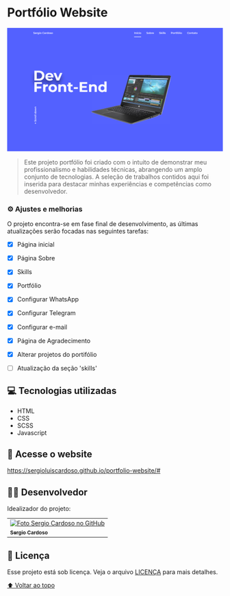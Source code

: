 # Portfólio Website
<img src="./assets/img/folder.png" alt="página inicial">

> Este projeto portfólio foi criado com o intuito de demonstrar meu profissionalismo e habilidades técnicas, abrangendo um amplo conjunto de tecnologias. A seleção de trabalhos contidos aqui foi inserida para destacar minhas experiências e competências como desenvolvedor. 

### ⚙️ Ajustes e melhorias

O projeto encontra-se em fase final de desenvolvimento, as últimas atualizações serão focadas nas seguintes tarefas:

- [x] Página inicial
- [x] Página Sobre
- [x] Skills
- [x] Portfólio
- [x] Configurar WhatsApp
- [x] Configurar Telegram
- [x] Configurar e-mail
- [x] Página de Agradecimento
- [x] Alterar projetos do portifólio
- [ ] Atualização da seção 'skills'







## 💻 Tecnologias utilizadas

* HTML
* CSS
* SCSS
* Javascript

## 🔗 Acesse o website

https://sergioluiscardoso.github.io/portfolio-website/#

## 👨‍💻 Desenvolvedor

Idealizador do projeto:

<table>
  <tr>
    <td aligne ="center">
      <a href="#">
        <img src="https://avatars.githubusercontent.com/u/55567543?v=4" width="100px;" alt="Foto Sergio Cardoso no GitHub"/><br>
        <sub>
          <b>Sergio Cardoso</b>
        </sub>
      </a>
    </td>
    
  </tr>
</table>



## 📝 Licença

Esse projeto está sob licença. Veja o arquivo [LICENÇA](https://github.com/SergioLuisCardoso/portfolio-website/blob/main/LICENSE) para mais detalhes.

[⬆ Voltar ao topo](#portfólio-website)<br>


